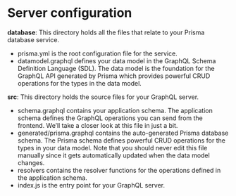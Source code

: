 # Server configuration

**database**: This directory holds all the files that relate to your Prisma database service.

* prisma.yml is the root configuration file for the service.
* datamodel.graphql defines your data model in the GraphQL Schema Definition Language (SDL). The data model is the foundation for the GraphQL API generated by Prisma which provides powerful CRUD operations for the types in the data model.

**src**: This directory holds the source files for your GraphQL server.

* schema.graphql contains your application schema. The application schema defines the GraphQL operations you can send from the frontend. We’ll take a closer look at this file in just a bit.
* generated/prisma.graphql contains the auto-generated Prisma database schema. The Prisma schema defines powerful CRUD operations for the types in your data model. Note that you should never edit this file manually since it gets automatically updated when the data model changes.
* resolvers contains the resolver functions for the operations defined in the application schema.
* index.js is the entry point for your GraphQL server.
